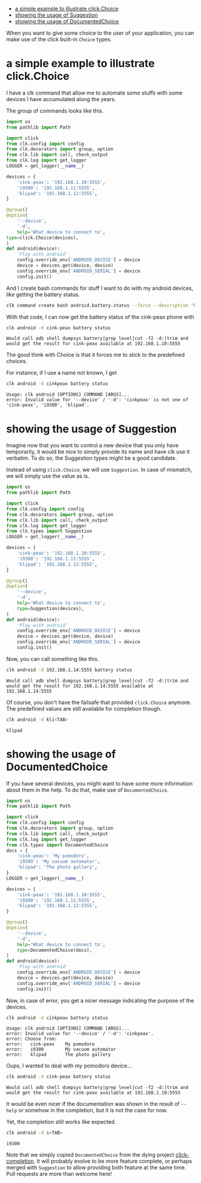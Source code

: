 - [a simple example to illustrate click.Choice](#3041aa9c-8e50-4ce4-8e92-255d4f153c8d)
- [showing the usage of Suggestion](#63e4db36-5877-424f-a31f-a8889a07a933)
- [showing the usage of DocumentedChoice](#917d3f0f-e794-4403-88fb-c02734364082)

When you want to give some choice to the user of your application, you can make use of the click built-in `Choice` types.


<a id="3041aa9c-8e50-4ce4-8e92-255d4f153c8d"></a>

# a simple example to illustrate click.Choice

I have a clk command that allow me to automate some stuffs with some devices I have accumulated along the years.

The group of commands looks like this.

```python
import os
from pathlib import Path

import click
from clk.config import config
from clk.decorators import group, option
from clk.lib import call, check_output
from clk.log import get_logger
LOGGER = get_logger(__name__)

devices = {
    'cink-peax': '192.168.1.10:5555',
    'i9300': '192.168.1.11:5555',
    'klipad': '192.168.1.12:5555',
}

@group()
@option(
    '--device',
    '-d',
    help='What device to connect to',
type=click.Choice(devices),
)
def android(device):
    'Play with android'
    config.override_env['ANDROID_DEVICE'] = device
    device = devices.get(device, device)
    config.override_env['ANDROID_SERIAL'] = device
    config.init()
```

And I create bash commands for stuff I want to do with my android devices, like getting the battery status.

```bash
clk command create bash android.battery.status --force --description "Print the battery level of the device" --body 'echo "Would call adb shell dumpsys battery|grep level|cut -f2 -d:|trim and would get the result for ${ANDROID_DEVICE} available at ${ANDROID_SERIAL}"'
```

With that code, I can now get the battery status of the cink-peax phone with

```bash
clk android -d cink-peax battery status
```

    Would call adb shell dumpsys battery|grep level|cut -f2 -d:|trim and would get the result for cink-peax available at 192.168.1.10:5555

The good think with Choice is that it forces me to stick to the predefined choices.

For instance, if I use a name not known, I get

```bash
clk android -d cinkpeax battery status
```

    Usage: clk android [OPTIONS] COMMAND [ARGS]...
    error: Invalid value for '--device' / '-d': 'cinkpeax' is not one of 'cink-peax', 'i9300', 'klipad'.


<a id="63e4db36-5877-424f-a31f-a8889a07a933"></a>

# showing the usage of Suggestion

Imagine now that you want to control a new device that you only have temporarily, it would be nice to simply provide its name and have clk use it verbatim. To do so, the Suggestion types might be a good candidate.

Instead of using `click.Choice`, we will use `Suggestion`. In case of mismatch, we will simply use the value as is.

```python
import os
from pathlib import Path

import click
from clk.config import config
from clk.decorators import group, option
from clk.lib import call, check_output
from clk.log import get_logger
from clk.types import Suggestion
LOGGER = get_logger(__name__)

devices = {
    'cink-peax': '192.168.1.10:5555',
    'i9300': '192.168.1.11:5555',
    'klipad': '192.168.1.12:5555',
}

@group()
@option(
    '--device',
    '-d',
    help='What device to connect to',
    type=Suggestion(devices),
)
def android(device):
    'Play with android'
    config.override_env['ANDROID_DEVICE'] = device
    device = devices.get(device, device)
    config.override_env['ANDROID_SERIAL'] = device
    config.init()
```

Now, you can call something like this.

```bash
clk android -d 192.168.1.14:5555 battery status
```

    Would call adb shell dumpsys battery|grep level|cut -f2 -d:|trim and would get the result for 192.168.1.14:5555 available at 192.168.1.14:5555

Of course, you don't have the failsafe that provided `click.Choice` anymore. The predefined values are still available for completion though.

```bash
clk android -d kli<TAB>
```

    klipad


<a id="917d3f0f-e794-4403-88fb-c02734364082"></a>

# showing the usage of DocumentedChoice

If you have several devices, you might want to have some more information about them in the help. To do that, make use of `DocumentedChoice`.

```python
import os
from pathlib import Path

import click
from clk.config import config
from clk.decorators import group, option
from clk.lib import call, check_output
from clk.log import get_logger
from clk.types import DocumentedChoice
docs = {
    'cink-peax': 'My pomodoro',
    'i9300': 'My vacuum automator',
    'klipad': 'The photo gallery',
}
LOGGER = get_logger(__name__)

devices = {
    'cink-peax': '192.168.1.10:5555',
    'i9300': '192.168.1.11:5555',
    'klipad': '192.168.1.12:5555',
}

@group()
@option(
    '--device',
    '-d',
    help='What device to connect to',
    type=DocumentedChoice(docs),
)
def android(device):
    'Play with android'
    config.override_env['ANDROID_DEVICE'] = device
    device = devices.get(device, device)
    config.override_env['ANDROID_SERIAL'] = device
    config.init()
```

Now, in case of error, you get a nicer message indicating the purpose of the devices.

```bash
clk android -d cinkpeax battery status
```

    Usage: clk android [OPTIONS] COMMAND [ARGS]...
    error: Invalid value for '--device' / '-d': 'cinkpeax'.
    error: Choose from:
    error:   cink-peax    My pomodoro
    error:   i9300        My vacuum automator
    error:   klipad       The photo gallery

Oups, I wanted to deal with my pomodoro device&#x2026;

```bash
clk android -d cink-peax battery status
```

    Would call adb shell dumpsys battery|grep level|cut -f2 -d:|trim and would get the result for cink-peax available at 192.168.1.10:5555

It would be even nicer if the documentation was shown in the result of `--help` or somehow in the completion, but it is not the case for now.

Yet, the completion still works like expected.

```bash
clk android -d i<TAB>
```

    i9300

Note that we simply copied `DocumentedChoice` from the dying project [click-completion](https://github.com/click-contrib/click-completion). It will probably evolve to be more feature complete, or perhaps merged with `Suggestion` to allow providing both feature at the same time. Pull requests are more than welcome here!
